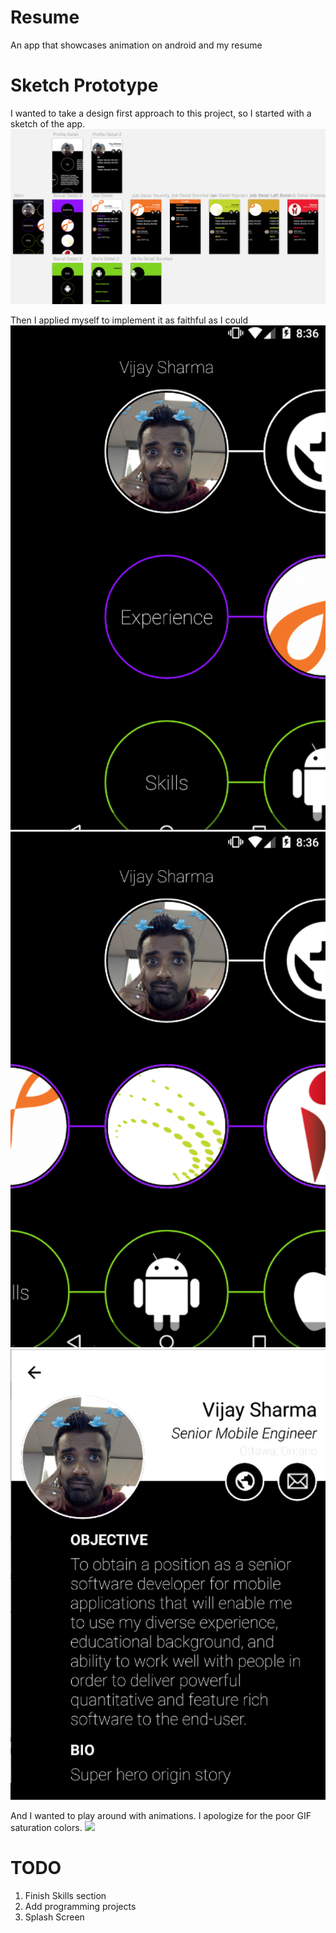 Resume
======
An app that showcases animation on android and my resume

Sketch Prototype
================
I wanted to take a design first approach to this project, so I started with a sketch of the app.
![](images/sketch.png)

Then I applied myself to implement it as faithful as I could
![](images/resume_1.png)
![](images/resume_2.png)
![](images/resume_3.png)

And I wanted to play around with animations. I apologize for the poor GIF saturation colors.
![](images/resume.mov.gif)

TODO
====
1. Finish Skills section
  1. Add programming projects
1. Splash Screen

